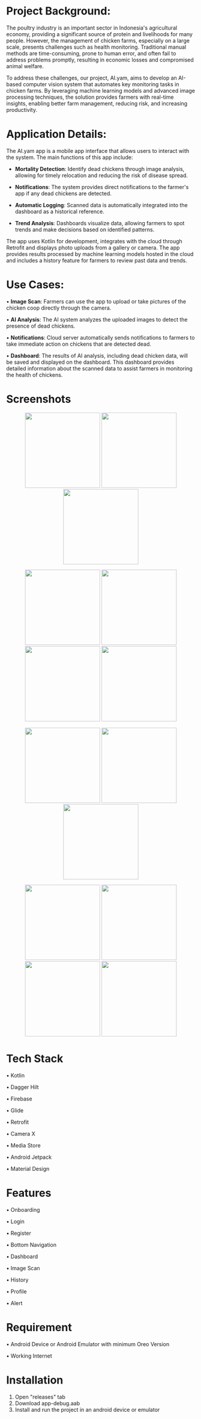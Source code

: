 # Project Background:

The poultry industry is an important sector in Indonesia's agricultural economy, providing a significant source of protein and livelihoods for many people. However, the management of chicken farms, especially on a large scale, presents challenges such as health monitoring. Traditional manual methods are time-consuming, prone to human error, and often fail to address problems promptly, resulting in economic losses and compromised animal welfare.

To address these challenges, our project, AI.yam, aims to develop an AI-based computer vision system that automates key monitoring tasks in chicken farms. By leveraging machine learning models and advanced image processing techniques, the solution provides farmers with real-time insights, enabling better farm management, reducing risk, and increasing productivity.


# Application Details:

The AI.yam app is a mobile app interface that allows users to interact with the system. The main functions of this app include:

- **Mortality Detection**: Identify dead chickens through image analysis, allowing for timely relocation and reducing the risk of disease spread.

- **Notifications**: The system provides direct notifications to the farmer's app if any dead chickens are detected.

- **Automatic Logging**: Scanned data is automatically integrated into the dashboard as a historical reference.

- **Trend Analysis**: Dashboards visualize data, allowing farmers to spot trends and make decisions based on identified patterns.

The app uses Kotlin for development, integrates with the cloud through Retrofit and displays photo uploads from a gallery or camera. The app provides results processed by machine learning models hosted in the cloud and includes a history feature for farmers to review past data and trends.


# Use Cases:

• **Image Scan**: Farmers can use the app to upload or take pictures of the chicken coop directly through the camera.

• **AI Analysis**: The AI system analyzes the uploaded images to detect the presence of dead chickens.

• **Notifications**: Cloud server automatically sends notifications to farmers to take immediate action on chickens that are detected dead.

• **Dashboard**: The results of AI analysis, including dead chicken data, will be saved and displayed on the dashboard. This dashboard provides detailed information about the scanned data to assist farmers in monitoring the health of chickens.

# Screenshots

<p align="center">
<img src="https://github.com/user-attachments/assets/c11a06ef-7c84-4c9c-beb5-5b2630fd6d32" width="200">
<img src="https://github.com/user-attachments/assets/e31d60ed-b209-4630-90dd-d4308e3de121" width="200">
<img src="https://github.com/user-attachments/assets/8c0dbce9-35b6-49ba-a2d9-843e14b09dbb" width="200">
</p>

<p align="center">
<img src="https://github.com/user-attachments/assets/470ffd0d-540e-4375-a0c9-a8e9fbbe6b74" width="200"> 
<img src="https://github.com/user-attachments/assets/bdcfbf41-e83c-4f87-9139-935876dccfe3" width="200">
<img src="https://github.com/user-attachments/assets/80603266-1510-4fd3-b079-c87673b221cd" width="200">
<img src="https://github.com/user-attachments/assets/a9928722-bba0-40a2-a496-06b25c283ffd" width="200">

</p>

<p align="center">
<img src="https://github.com/user-attachments/assets/69446aee-93e6-4eef-aa6b-b35501c81205" width="200">
<img src="https://github.com/user-attachments/assets/83c52be8-d904-40b9-aa31-ae3ecbe0f735" width="200">
<img src="https://github.com/user-attachments/assets/5abdb4cf-ff18-468e-b637-899067f3e551" width="200">
</p>

<p align="center">
<img src="https://github.com/user-attachments/assets/37f36f71-f576-4c81-a693-139184afc999" width="200">
<img src="https://github.com/user-attachments/assets/096a239e-44eb-42da-a8a5-0f24c437e99e" width="200"> 
<img src="https://github.com/user-attachments/assets/465402fa-9dc2-474e-a2bd-987b6f7db188" width="200"> 
<img src="https://github.com/user-attachments/assets/3fe45176-6c81-4985-973d-c57aaba409f7" width="200"> 
</p>

# Tech Stack

•	 Kotlin

•  Dagger Hilt

•  Firebase

•	 Glide

•	 Retrofit

•	 Camera X

•	 Media Store

•	 Android Jetpack

•  Material Design

# Features

•	Onboarding

•	Login

•	Register

•	Bottom Navigation

•	Dashboard

•	Image Scan

•	History

•	Profile

•	Alert

# Requirement

•	Android Device or Android Emulator with minimum Oreo Version

•	Working Internet

# Installation

1. Open "releases" tab
2. Download app-debug.aab
3. Install and run the project in an android device or emulator
